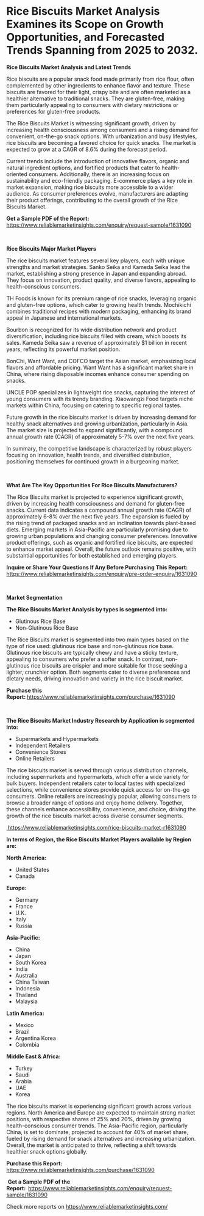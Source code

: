 <p><h1>Rice Biscuits Market Analysis Examines its Scope on Growth Opportunities, and Forecasted Trends Spanning from 2025 to 2032.</h1></p><p><strong>Rice Biscuits Market Analysis and Latest Trends</strong></p>
<p><p>Rice biscuits are a popular snack food made primarily from rice flour, often complemented by other ingredients to enhance flavor and texture. These biscuits are favored for their light, crispy bite and are often marketed as a healthier alternative to traditional snacks. They are gluten-free, making them particularly appealing to consumers with dietary restrictions or preferences for gluten-free products.</p><p>The Rice Biscuits Market is witnessing significant growth, driven by increasing health consciousness among consumers and a rising demand for convenient, on-the-go snack options. With urbanization and busy lifestyles, rice biscuits are becoming a favored choice for quick snacks. The market is expected to grow at a CAGR of 8.6% during the forecast period. </p><p>Current trends include the introduction of innovative flavors, organic and natural ingredient options, and fortified products that cater to health-oriented consumers. Additionally, there is an increasing focus on sustainability and eco-friendly packaging. E-commerce plays a key role in market expansion, making rice biscuits more accessible to a wider audience. As consumer preferences evolve, manufacturers are adapting their product offerings, contributing to the overall growth of the Rice Biscuits Market.</p></p>
<p><strong>Get a Sample PDF of the Report:&nbsp;</strong> <a href="https://www.reliablemarketinsights.com/enquiry/request-sample/1631090?utm_campaign=2347&utm_medium=2&utm_source=Github&utm_content=ia&utm_term=15022025&utm_id=rice-biscuits">https://www.reliablemarketinsights.com/enquiry/request-sample/1631090</a></p>
<p>&nbsp;</p>
<p><strong>Rice Biscuits Major Market Players</strong></p>
<p><p>The rice biscuits market features several key players, each with unique strengths and market strategies. Sanko Seika and Kameda Seika lead the market, establishing a strong presence in Japan and expanding abroad. They focus on innovation, product quality, and diverse flavors, appealing to health-conscious consumers.</p><p>TH Foods is known for its premium range of rice snacks, leveraging organic and gluten-free options, which cater to growing health trends. Mochikichi combines traditional recipes with modern packaging, enhancing its brand appeal in Japanese and international markets.</p><p>Bourbon is recognized for its wide distribution network and product diversification, including rice biscuits filled with cream, which boosts its sales. Kameda Seika saw a revenue of approximately $1 billion in recent years, reflecting its powerful market position.</p><p>BonChi, Want Want, and COFCO target the Asian market, emphasizing local flavors and affordable pricing. Want Want has a significant market share in China, where rising disposable incomes enhance consumer spending on snacks.</p><p>UNCLE POP specializes in lightweight rice snacks, capturing the interest of young consumers with its trendy branding. Xiaowangzi Food targets niche markets within China, focusing on catering to specific regional tastes.</p><p>Future growth in the rice biscuits market is driven by increasing demand for healthy snack alternatives and growing urbanization, particularly in Asia. The market size is projected to expand significantly, with a compound annual growth rate (CAGR) of approximately 5-7% over the next five years.</p><p>In summary, the competitive landscape is characterized by robust players focusing on innovation, health trends, and diversified distribution, positioning themselves for continued growth in a burgeoning market.</p></p>
<p>&nbsp;</p>
<p><strong>What Are The Key Opportunities For Rice Biscuits Manufacturers?</strong></p>
<p><p>The Rice Biscuits market is projected to experience significant growth, driven by increasing health consciousness and demand for gluten-free snacks. Current data indicates a compound annual growth rate (CAGR) of approximately 6-8% over the next five years. The expansion is fueled by the rising trend of packaged snacks and an inclination towards plant-based diets. Emerging markets in Asia-Pacific are particularly promising due to growing urban populations and changing consumer preferences. Innovative product offerings, such as organic and fortified rice biscuits, are expected to enhance market appeal. Overall, the future outlook remains positive, with substantial opportunities for both established and emerging players.</p></p>
<p><strong>Inquire or Share Your Questions If Any Before Purchasing This Report:</strong> <a href="https://www.reliablemarketinsights.com/enquiry/pre-order-enquiry/1631090?utm_campaign=2347&utm_medium=2&utm_source=Github&utm_content=ia&utm_term=15022025&utm_id=rice-biscuits">https://www.reliablemarketinsights.com/enquiry/pre-order-enquiry/1631090</a></p>
<p>&nbsp;</p>
<p><strong>Market Segmentation</strong></p>
<p><strong>The Rice Biscuits Market Analysis by types is segmented into:</strong></p>
<p><ul><li>Glutinous Rice Base</li><li>Non-Glutinous Rice Base</li></ul></p>
<p><p>The Rice Biscuits market is segmented into two main types based on the type of rice used: glutinous rice base and non-glutinous rice base. Glutinous rice biscuits are typically chewy and have a sticky texture, appealing to consumers who prefer a softer snack. In contrast, non-glutinous rice biscuits are crispier and more suitable for those seeking a lighter, crunchier option. Both segments cater to diverse preferences and dietary needs, driving innovation and variety in the rice biscuit market.</p></p>
<p><strong>Purchase this Report:&nbsp;</strong><a href="https://www.reliablemarketinsights.com/purchase/1631090?utm_campaign=2347&utm_medium=2&utm_source=Github&utm_content=ia&utm_term=15022025&utm_id=rice-biscuits">https://www.reliablemarketinsights.com/purchase/1631090</a></p>
<p>&nbsp;</p>
<p><strong>The Rice Biscuits Market Industry Research by Application is segmented into:</strong></p>
<p><ul><li>Supermarkets and Hypermarkets</li><li>Independent Retailers</li><li>Convenience Stores</li><li>Online Retailers</li></ul></p>
<p><p>The rice biscuits market is served through various distribution channels, including supermarkets and hypermarkets, which offer a wide variety for bulk buyers. Independent retailers cater to local tastes with specialized selections, while convenience stores provide quick access for on-the-go consumers. Online retailers are increasingly popular, allowing consumers to browse a broader range of options and enjoy home delivery. Together, these channels enhance accessibility, convenience, and choice, driving the growth of the rice biscuits market across diverse consumer segments.</p></p>
<p><a href="https://www.reliablemarketinsights.com/rice-biscuits-market-r1631090?utm_campaign=2347&utm_medium=2&utm_source=Github&utm_content=ia&utm_term=15022025&utm_id=rice-biscuits">&nbsp;https://www.reliablemarketinsights.com/rice-biscuits-market-r1631090</a></p>
<p><strong>In terms of Region, the Rice Biscuits Market Players available by Region are:</strong></p>
<p>
    <p> <strong> North America: </strong>
        <ul>
            <li>United States</li>
            <li>Canada</li>
        </ul>
        </p> 
    <p> <strong> Europe: </strong>
        <ul>
            <li>Germany</li>
            <li>France</li>
            <li>U.K.</li>
            <li>Italy</li>
            <li>Russia</li>
        </ul>
        </p> 
    <p> <strong> Asia-Pacific: </strong>
        <ul>
            <li>China</li>
            <li>Japan</li>
            <li>South Korea</li>
            <li>India</li>
            <li>Australia</li>
            <li>China Taiwan</li>
            <li>Indonesia</li>
            <li>Thailand</li>
            <li>Malaysia</li>
        </ul>
        </p> 
    <p> <strong> Latin America: </strong>
        <ul>
            <li>Mexico</li>
            <li>Brazil</li>
            <li>Argentina Korea</li>
            <li>Colombia</li>
        </ul>
        </p> 
    <p> <strong> Middle East & Africa: </strong>
        <ul>
            <li>Turkey</li>
            <li>Saudi</li>
            <li>Arabia</li>
            <li>UAE</li>
            <li>Korea</li>
        </ul>
    </p>
    </p>
<p><p>The rice biscuits market is experiencing significant growth across various regions. North America and Europe are expected to maintain strong market positions, with respective shares of 25% and 20%, driven by growing health-conscious consumer trends. The Asia-Pacific region, particularly China, is set to dominate, projected to account for 40% of market share, fueled by rising demand for snack alternatives and increasing urbanization. Overall, the market is anticipated to thrive, reflecting a shift towards healthier snack options globally.</p></p>
<p><strong>Purchase this Report: </strong><a href="https://www.reliablemarketinsights.com/purchase/1631090?utm_campaign=2347&utm_medium=2&utm_source=Github&utm_content=ia&utm_term=15022025&utm_id=rice-biscuits">https://www.reliablemarketinsights.com/purchase/1631090</a></p>
<p>&nbsp;<strong>Get a Sample PDF of the Report:&nbsp;&nbsp;</strong><a href="https://www.reliablemarketinsights.com/enquiry/request-sample/1631090?utm_campaign=2347&utm_medium=2&utm_source=Github&utm_content=ia&utm_term=15022025&utm_id=rice-biscuits">https://www.reliablemarketinsights.com/enquiry/request-sample/1631090</a></p>
<p><strong></strong></p>
<p>Check more reports on <a href="https://www.reliablemarketinsights.com/?utm_campaign=2347&utm_medium=2&utm_source=Github&utm_content=ia&utm_term=15022025&utm_id=rice-biscuits">https://www.reliablemarketinsights.com/</a></p>